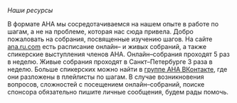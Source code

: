 *Наши ресурсы*

В формате АНА мы сосредотачиваемся на нашем опыте в работе по шагам, а не на проблеме, которая нас сюда привела. Добро пожаловать на собрания, посвященные изучению шагов. На сайте [ana.ru.com](https://ana.ru.com) есть расписание онлайн– и живых собраний, а также спикерские выступления членов АНА. Онлайн–собрания проходят 5 раз в неделю. Живые собрания проходят в Санкт–Петербурге 3 раза в неделю. Больше спикерских можно найти в [группе АНА ВКонтакте](https://vk.com/anarucom), где они разложены в плейлисты по шагам. В случае возникновения вопросов, сложностей с посещением онлайн–собраний, поиске спонсора обязательно пишите личные сообщения, будем рады помочь.
